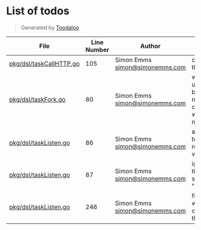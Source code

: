 # List of todos

> Generated by [Toodaloo](https://toodaloo.dev)

| File | Line Number | Author | Message |
| --- | --- | --- | --- |
| [pkg/dsl/taskCallHTTP.go](pkg/dsl/taskCallHTTP.go#L105) | 105 | Simon Emms <simon@simonemms.com> | configure the timeout |
| [pkg/dsl/taskFork.go](pkg/dsl/taskFork.go#L80) | 80 | Simon Emms <simon@simonemms.com> | why is this using the branch.key not the child workflow name? |
| [pkg/dsl/taskListen.go](pkg/dsl/taskListen.go#L86) | 86 | Simon Emms <simon@simonemms.com> | allow data to be received via signal |
| [pkg/dsl/taskListen.go](pkg/dsl/taskListen.go#L87) | 87 | Simon Emms <simon@simonemms.com> | ignore if timeout is set to 0 or "0" |
| [pkg/dsl/taskListen.go](pkg/dsl/taskListen.go#L246) | 246 | Simon Emms <simon@simonemms.com> | figure out a way of customising the timeout |
